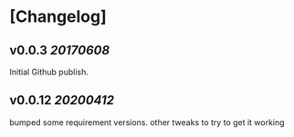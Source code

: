 # [Changelog]

## v0.0.3  _20170608_
Initial Github publish. 

## v0.0.12  _20200412_
bumped some requirement versions. 
other tweaks to try to get it working
